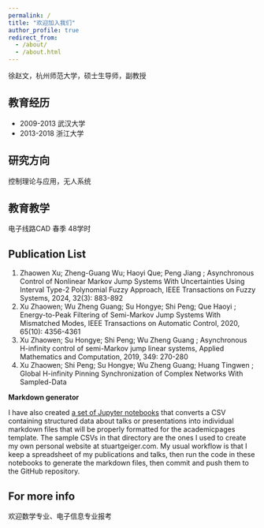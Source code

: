 ```yaml
---
permalink: /
title: "欢迎加入我们"
author_profile: true
redirect_from: 
  - /about/
  - /about.html
---
```


徐赵文，杭州师范大学，硕士生导师，副教授

教育经历
------
* 2009-2013 武汉大学
* 2013-2018 浙江大学

研究方向
------
控制理论与应用，无人系统

教育教学
------
电子线路CAD 春季 48学时

Publication List
------
1. Zhaowen Xu; Zheng-Guang Wu; Haoyi Que; Peng Jiang ; Asynchronous Control of Nonlinear Markov Jump Systems With Uncertainties Using Interval Type-2 Polynomial Fuzzy Approach, IEEE Transactions on Fuzzy Systems, 2024, 32(3): 883-892
1. Xu Zhaowen; Wu Zheng Guang; Su Hongye; Shi Peng; Que Haoyi ; Energy-to-Peak Filtering of Semi-Markov Jump Systems With Mismatched Modes, IEEE Transactions on Automatic Control, 2020, 65(10): 4356-4361
2. Xu Zhaowen; Su Hongye; Shi Peng; Wu Zheng Guang ; Asynchronous H-infinity control of semi-Markov jump linear systems, Applied Mathematics and Computation, 2019, 349: 270-280
3. Xu Zhaowen; Shi Peng; Su Hongye; Wu Zheng Guang; Huang Tingwen ; Global H-infinity Pinning Synchronization of Complex Networks With Sampled-Data 

**Markdown generator**

I have also created [a set of Jupyter notebooks](https://github.com/academicpages/academicpages.github.io/tree/master/markdown_generator
) that converts a CSV containing structured data about talks or presentations into individual markdown files that will be properly formatted for the academicpages template. The sample CSVs in that directory are the ones I used to create my own personal website at stuartgeiger.com. My usual workflow is that I keep a spreadsheet of my publications and talks, then run the code in these notebooks to generate the markdown files, then commit and push them to the GitHub repository.


For more info
------
欢迎数学专业、电子信息专业报考
